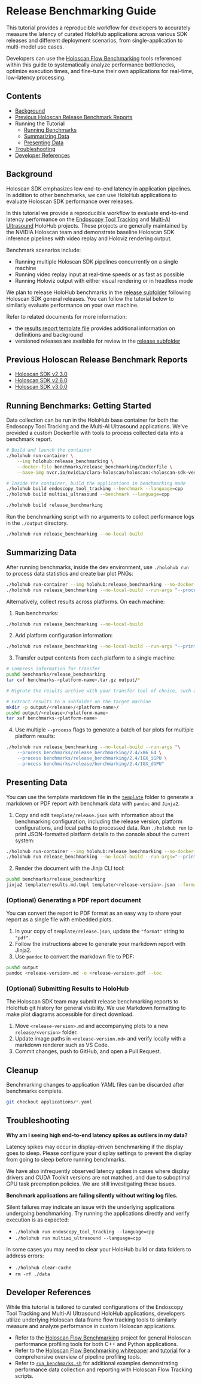 # Release Benchmarking Guide

This tutorial provides a reproducible workflow for developers to accurately measure the latency of curated HoloHub
applications across various SDK releases and different deployment scenarios, from single-application
to multi-model use cases.

Developers can use the [Holoscan Flow Benchmarking](../holoscan_flow_benchmarking/) tools referenced within this guide to systematically
analyze performance bottlenecks, optimize execution times, and fine-tune their own applications for
real-time, low-latency processing.

## Contents

- [Background](#background)
- [Previous Holoscan Release Benchmark Reports](#previous-holoscan-release-benchmark-reports)
- Running the Tutorial
  - [Running Benchmarks](#running-benchmarks-getting-started)
  - [Summarizing Data](#summarizing-data)
  - [Presenting Data](#presenting-data)
- [Troubleshooting](#troubleshooting)
- [Developer References](#developer-references)

## Background

Holoscan SDK emphasizes low end-to-end latency in application pipelines. In addition to other
benchmarks, we can use HoloHub applications to evaluate Holoscan SDK performance over releases.

In this tutorial we provide a reproducible workflow to evaluate end-to-end latency performance on
the [Endoscopy Tool Tracking](/applications/endoscopy_tool_tracking/) and
[Multi-AI Ultrasound](/applications/multiai_ultrasound) HoloHub projects. These projects are generally
maintained by the NVIDIA Holoscan team and demonstrate baseline Holoscan SDK inference pipelines
with video replay and Holoviz rendering output.

Benchmark scenarios include:
- Running multiple Holoscan SDK pipelines concurrently on a single machine
- Running video replay input at real-time speeds or as fast as possible
- Running Holoviz output with either visual rendering or in headless mode

We plan to release HoloHub benchmarks in the [release subfolder](release) following Holoscan SDK general
releases. You can follow the tutorial below to similarly evaluate performance on your own machine.

Refer to related documents for more information:
- the [results report template file](template/results.md.tmpl) provides additional information on
definitions and background
- versioned releases are available for review in the [release subfolder](release)

## Previous Holoscan Release Benchmark Reports

- [Holoscan SDK v2.3.0](./release/v2.3.0/v2.3.0.md)
- [Holoscan SDK v2.6.0](./release/v2.6.0/v2.6.0.md)
- [Holoscan SDK v3.0.0](./release/v3.0.0/v3.0.0.md)

## Running Benchmarks: Getting Started

Data collection can be run in the HoloHub base container for both the Endoscopy Tool Tracking and the Multi-AI Ultrasound applications. We've provided a custom Dockerfile with tools to process collected data into a benchmark report.

```bash
# Build and launch the container
./holohub run-container \
    --img holohub:release_benchmarking \
    --docker-file benchmarks/release_benchmarking/Dockerfile \
    --base-img nvcr.io/nvidia/clara-holoscan/holoscan:<holoscan-sdk-version>-$(./dev_container get_host_gpu)

# Inside the container, build the applications in benchmarking mode
./holohub build endoscopy_tool_tracking --benchmark --language=cpp
./holohub build multiai_ultrasound --benchmark --language=cpp

./holohub build release_benchmarking
```

Run the benchmarking script with no arguments to collect performance logs in the `./output` directory.
```bash
./holohub run release_benchmarking --no-local-build
```

## Summarizing Data

After running benchmarks, inside the dev environment, use `./holohub run` to process data statistics and create bar plot PNGs:
```bash
./holohub run-container --img holohub:release_benchmarking --no-docker-build
./holohub run release_benchmarking --no-local-build --run-args "--process benchmarks/release_benchmarking"
```

Alternatively, collect results across platforms. On each machine:
1. Run benchmarks:
```bash
./holohub run release_benchmarking --no-local-build
```
2. Add platform configuration information:
```bash
./holohub run release_benchmarking --no-local-build --run-args "--print" > benchmarks/release_benchmarking/output/platform.txt
```
3. Transfer output contents from each platform to a single machine:
```bash
# Compress information for transfer
pushd benchmarks/release_benchmarking
tar cvf benchmarks-<platform-name>.tar.gz output/*

# Migrate the results archive with your transfer tool of choice, such as SCP

# Extract results to a subfolder on the target machine
mkdir -p output/<release>/<platform-name>/
pushd output/<release>/<platform-name>
tar xvf benchmarks-<platform-name>
```
4. Use multiple `--process` flags to generate a batch of bar plots for multiple platform results:
```bash
./holohub run release_benchmarking --no-local-build --run-args "\
    --process benchmarks/release_benchmarking/2.4/x86_64 \
    --process benchmarks/release_benchmarking/2.4/IGX_iGPU \
    --process benchmarks/release/benchmarking/2.4/IGX_dGPU"
```

## Presenting Data

You can use the template markdown file in the [`template`](./template/) folder to generate a markdown
or PDF report with benchmark data with `pandoc` and `Jinja2`.

1. Copy and edit `template/release.json` with information about the benchmarking configuration, including
the release version, platform configurations, and local paths to processed data. Run
`./holohub run` to print JSON-formatted platform details to the console about the current system:
```bash
./holohub run-container --img holohub:release_benchmarking --no-docker-build
./holohub run release_benchmarking --no-local-build --run-args="--print"
```
2. Render the document with the Jinja CLI tool:
```bash
pushd benchmarks/release_benchmarking
jinja2 template/results.md.tmpl template/<release-version>.json --format=json > output/<release-version>.md
```

### (Optional) Generating a PDF report document

You can convert the report to PDF format as an easy way to share your report as a single file
with embedded plots.

1. In your copy of `template/release.json`, update the `"format"` string to `"pdf"`.
2. Follow the instructions above to generate your markdown report with Jinja2.
3. Use `pandoc` to convert the markdown file to PDF:
```bash
pushd output
pandoc <release-version>.md -o <release-version>.pdf --toc
```

### (Optional) Submitting Results to HoloHub

The Holoscan SDK team may submit release benchmarking reports to HoloHub git history for general visibility. We use Markdown formatting to make plot diagrams accessible for direct download.

1. Move `<release-version>.md` and accompanying plots to a new `release/<version>` folder.
2. Update image paths in `<release-version.md>` and verify locally with a markdown renderer such as VS Code.
3. Commit changes, push to GitHub, and open a Pull Request.

## Cleanup
Benchmarking changes to application YAML files can be discarded after benchmarks complete.
```bash
git checkout applications/*.yaml
```

## Troubleshooting

__Why am I seeing high end-to-end latency spikes as outliers in my data?__

Latency spikes may occur in display-driven benchmarking if the display goes to sleep. Please configure your
display settings to prevent the display from going to sleep before running benchmarks.

We have also infrequently observed latency spikes in cases where display drivers and CUDA Toolkit
versions are not matched, and due to suboptimal GPU task preemption policies. We are still investigating these issues.

__Benchmark applications are failing silently without writing log files.__

Silent failures may indicate an issue with the underlying applications undergoing benchmarking.
Try running the applications directly and verify execution is as expected:
- `./holohub run endoscopy_tool_tracking --language=cpp`
- `./holohub run multiai_ultrasound --language=cpp`

In some cases you may need to clear your HoloHub build or data folders to address errors:
- `./holohub clear-cache`
- `rm -rf ./data`

## Developer References

While this tutorial is tailored to curated configurations of the Endoscopy Tool Tracking and
Multi-AI Ultrasound HoloHub applications, developers utilize underlying
Holoscan data frame flow tracking tools to similarly measure and analyze performance in custom
Holoscan applications.

- Refer to the [Holoscan Flow Benchmarking](../holoscan_flow_benchmarking/) project for general
Holoscan performance profiling tools for both C++ and Python applications.
- Refer to the [Holoscan Flow Benchmarking whitepaper](https://developer.download.nvidia.com/holoscan/Holoscan-Flow-Benchmarking.pdf) and [tutorial](../holoscan_flow_benchmarking/flow_benchmarking_tutorial.md) for a comprehensive overview of pipeline profiling tools.
- Refer to [`run_benchmarks.sh`](./run_benchmarks.sh) for additional examples demonstrating
performance data collection and reporting with Holoscan Flow Tracking scripts.
